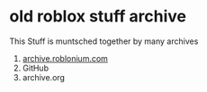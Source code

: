 # old roblox stuff archive 
This Stuff is muntsched together by many archives
1. [archive.roblonium.com]([https://archive.roblonium.com/])
2. GitHub
3. archive.org
